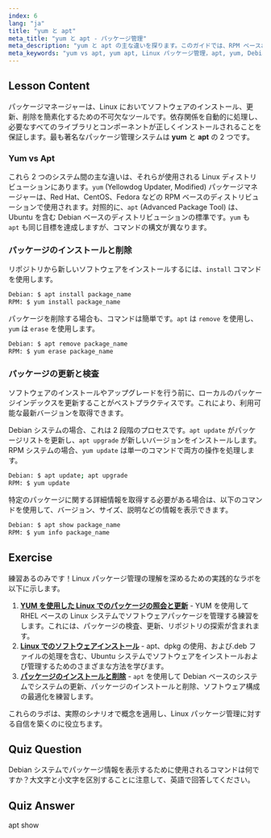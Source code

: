 ```yaml
---
index: 6
lang: "ja"
title: "yum と apt"
meta_title: "yum と apt - パッケージ管理"
meta_description: "yum と apt の主な違いを探ります。このガイドでは、RPM ベースおよび Debian ベースの Linux システムでのパッケージのインストール、削除、更新における yum と apt の使用方法を解説します。"
meta_keywords: "yum vs apt, yum apt, Linux パッケージ管理，apt, yum, Debian, Red Hat, パッケージインストール，パッケージ更新，Linux コマンド"
---
```


## Lesson Content

パッケージマネージャーは、Linux においてソフトウェアのインストール、更新、削除を簡素化するための不可欠なツールです。依存関係を自動的に処理し、必要なすべてのライブラリとコンポーネントが正しくインストールされることを保証します。最も著名なパッケージ管理システムは **yum** と **apt** の 2 つです。

### Yum vs Apt

これら 2 つのシステム間の主な違いは、それらが使用される Linux ディストリビューションにあります。`yum` (Yellowdog Updater, Modified) パッケージマネージャーは、Red Hat、CentOS、Fedora などの RPM ベースのディストリビューションで使用されます。対照的に、`apt` (Advanced Package Tool) は、Ubuntu を含む Debian ベースのディストリビューションの標準です。`yum` も `apt` も同じ目標を達成しますが、コマンドの構文が異なります。

### パッケージのインストールと削除

リポジトリから新しいソフトウェアをインストールするには、`install` コマンドを使用します。

```bash
Debian: $ apt install package_name
RPM: $ yum install package_name
```

パッケージを削除する場合も、コマンドは簡単です。`apt` は `remove` を使用し、`yum` は `erase` を使用します。

```bash
Debian: $ apt remove package_name
RPM: $ yum erase package_name
```

### パッケージの更新と検査

ソフトウェアのインストールやアップグレードを行う前に、ローカルのパッケージインデックスを更新することがベストプラクティスです。これにより、利用可能な最新バージョンを取得できます。

Debian システムの場合、これは 2 段階のプロセスです。`apt update` がパッケージリストを更新し、`apt upgrade` が新しいバージョンをインストールします。RPM システムの場合、`yum update` は単一のコマンドで両方の操作を処理します。

```bash
Debian: $ apt update; apt upgrade
RPM: $ yum update
```

特定のパッケージに関する詳細情報を取得する必要がある場合は、以下のコマンドを使用して、バージョン、サイズ、説明などの情報を表示できます。

```bash
Debian: $ apt show package_name
RPM: $ yum info package_name
```

## Exercise

練習あるのみです！Linux パッケージ管理の理解を深めるための実践的なラボを以下に示します。

1. **[YUM を使用した Linux でのパッケージの照会と更新](https://labex.io/ja/labs/rhel-query-and-update-packages-with-yum-in-linux-590869)** - YUM を使用して RHEL ベースの Linux システムでソフトウェアパッケージを管理する練習をします。これには、パッケージの検査、更新、リポジトリの探索が含まれます。
2. **[Linux でのソフトウェアインストール](https://labex.io/ja/labs/linux-software-installation-on-linux-18005)** - apt、dpkg の使用、および.deb ファイルの処理を含む、Ubuntu システムでソフトウェアをインストールおよび管理するためのさまざまな方法を学びます。
3. **[パッケージのインストールと削除](https://labex.io/ja/labs/linux-installing-and-removing-packages-385380)** - `apt` を使用して Debian ベースのシステムでシステムの更新、パッケージのインストールと削除、ソフトウェア構成の最適化を練習します。

これらのラボは、実際のシナリオで概念を適用し、Linux パッケージ管理に対する自信を築くのに役立ちます。

## Quiz Question

Debian システムでパッケージ情報を表示するために使用されるコマンドは何ですか？大文字と小文字を区別することに注意して、英語で回答してください。

## Quiz Answer

apt show
